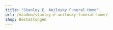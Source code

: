 ```yaml
---
title: "Stanley E. Anilosky Funeral Home"
url: /mcadoo/stanley-e-anilosky-funeral-home/
shop: Bestattungen
---
```

